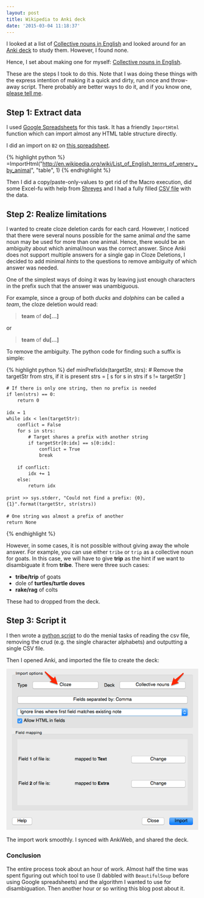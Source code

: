 ```yaml
---
layout: post
title: Wikipedia to Anki deck
date: '2015-03-04 11:18:37'
---
```


I looked at a list of [Collective nouns in English](http://en.wikipedia.org/wiki/List_of_English_terms_of_venery,_by_animal) and looked around for an [Anki deck](http://ankrisrs.net) to study them. However, I found none.

Hence, I set about making one for myself: [Collective nouns in English](https://ankiweb.net/shared/info/775128629).

These are the steps I took to do this. Note that I was doing these things with the express intention of making it a quick and dirty, run once and throw-away script. There probably are better ways to do it, and if you know one, [please tell me](https://twitter.com/musically_ut).

## Step 1: Extract data

I used [Google Spreadsheets](https://docs.google.com) for this task. It has a friendly `ImportHtml` function which can import almost any HTML table structure directly.

I did an import on `B2` on [this spreadsheet](https://docs.google.com/spreadsheets/d/1lPd17YHLT6r6yBIHb20h08v7Jtw9fD-huevD3VSqoIM/edit?usp=sharing).

{% highlight python %}
=ImportHtml("http://en.wikipedia.org/wiki/List_of_English_terms_of_venery,_by_animal", 
	    "table", 1)
{% endhighlight %}

Then I did a copy/paste-only-values to get rid of the Macro execution, did some Excel-fu with help from [Shreyes](http://programming-r-pro-bro.blogspot.in/) and I had a fully filled [CSV file](https://gist.github.com/musically-ut/850657404af148d74f19#file-input-csv) with the data.

## Step 2: Realize limitations

I wanted to create cloze deletion cards for each card. However, I noticed that there were several nouns possible for the same animal _and_ the same noun may be used for more than one animal. Hence, there would be an ambiguity about which animal/noun was the correct answer. Since Anki does not support multiple answers for a single gap in Cloze Deletions, I decided to add minimal _hints_ to the questions to remove ambiguity of which answer was needed.

One of the simplest ways of doing it was by leaving just enough characters in the prefix such that the answer was unambiguous.

For example, since a group of both _ducks_ and _dolphins_ can be called a _team_, the cloze deletion would read:

> **team** of **do[...]**

or 

> **team** of **du[...]**

To remove the ambiguity. The python code for finding such a suffix is simple:

{% highlight python %}
def minPrefixIdx(targetStr, strs):
    # Remove the targetStr from strs, if it is present
    strs = [ s for s in strs if s != targetStr ]
 
    # If there is only one string, then no prefix is needed
    if len(strs) == 0:
        return 0
 
    idx = 1
    while idx < len(targetStr):
        conflict = False
        for s in strs:
            # Target shares a prefix with another string
            if targetStr[0:idx] == s[0:idx]:
                conflict = True
                break
 
        if conflict:
            idx += 1
        else:
            return idx
 
    print >> sys.stderr, "Could not find a prefix: {0}, {1}".format(targetStr, str(strs))
 
    # One string was almost a prefix of another
    return None
{% endhighlight %}

However, in some cases, it is not possible without giving away the whole answer. For example, you can use either `tribe` or `trip` as a collective noun for goats. In this case, we will have to give **trip** as the hint if we want to disambiguate it from **tribe**. There were three such cases:

- **tribe/trip** of goats
- dole of **turtles/turtle doves**
- **rake/rag** of colts

These had to dropped from the deck.

## Step 3: Script it

I then wrote a [python script](https://gist.github.com/musically-ut/850657404af148d74f19#file-collective-deck-import-py) to do the menial tasks of reading the csv file, removing the crud (e.g. the single character alphabets) and outputting a single CSV file.

Then I opened Anki, and imported the file to create the deck:

![Anki import](/content/images/2015/03/Import.png)

The import work smoothly. I synced with AnkiWeb, and shared the deck.

### Conclusion

The entire process took about an hour of work. Almost half the time was spent figuring out which tool to use (I dabbled with `BeautifulSoup` before using Google spreadsheets) and the algorithm I wanted to use for disambiguation. Then another hour or so writing this blog post about it.

